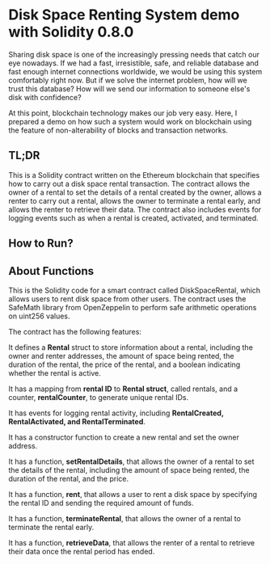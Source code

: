 
# Disk Space Renting System demo with Solidity 0.8.0

Sharing disk space is one of the increasingly pressing needs that catch our eye nowadays. If we had a fast, irresistible, safe, and reliable database and fast enough internet connections worldwide, we would be using this system comfortably right now. But if we solve the internet problem, how will we trust this database? How will we send our information to someone else's disk with confidence?

At this point, blockchain technology makes our job very easy. Here, I prepared a demo on how such a system would work on blockchain using the feature of non-alterability of blocks and transaction networks.


## TL;DR

This is a Solidity contract written on the Ethereum blockchain that specifies how to carry out a disk space rental transaction. The contract allows the owner of a rental to set the details of a rental created by the owner, allows a renter to carry out a rental, allows the owner to terminate a rental early, and allows the renter to retrieve their data. The contract also includes events for logging events such as when a rental is created, activated, and terminated.

## How to Run?



## About Functions
This is the Solidity code for a smart contract called DiskSpaceRental, which allows users to rent disk space from other users. The contract uses the SafeMath library from OpenZeppelin to perform safe arithmetic operations on uint256 values.

The contract has the following features:

It defines a **Rental** struct to store information about a rental, including the owner and renter addresses, the amount of space being rented, the duration of the rental, the price of the rental, and a boolean indicating whether the rental is active.

It has a mapping from **rental ID** to **Rental struct**, called rentals, and a counter, **rentalCounter**, to generate unique rental IDs.

It has events for logging rental activity, including **RentalCreated, RentalActivated, and RentalTerminated**.

It has a constructor function to create a new rental and set the owner address.

It has a function, **setRentalDetails**, that allows the owner of a rental to set the details of the rental, including the amount of space being rented, the duration of the rental, and the price.

It has a function, **rent**, that allows a user to rent a disk space by specifying the rental ID and sending the required amount of funds.

It has a function, **terminateRental**, that allows the owner of a rental to terminate the rental early.

It has a function, **retrieveData**, that allows the renter of a rental to retrieve their data once the rental period has ended.
